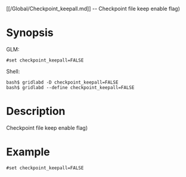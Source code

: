 [[/Global/Checkpoint_keepall.md]] -- Checkpoint file keep enable flag)

# Synopsis
GLM:
~~~
#set checkpoint_keepall=FALSE
~~~
Shell:
~~~
bash$ gridlabd -D checkpoint_keepall=FALSE
bash$ gridlabd --define checkpoint_keepall=FALSE
~~~

# Description

Checkpoint file keep enable flag)

# Example

~~~
#set checkpoint_keepall=FALSE
~~~
